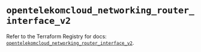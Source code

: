 # `opentelekomcloud_networking_router_interface_v2`

Refer to the Terraform Registry for docs: [`opentelekomcloud_networking_router_interface_v2`](https://registry.terraform.io/providers/opentelekomcloud/opentelekomcloud/1.36.1/docs/resources/networking_router_interface_v2).
